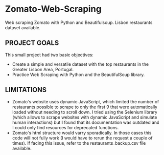 # Zomato-Web-Scraping
Web scraping Zomato with Python and Beautifulsoup. Lisbon restaurants dataset available.

PROJECT GOALS
-------------
This small project had two basic objectives:
- Create a simple and versatile dataset with the top restaurants in the Greater Lisbon Area, Portugal.
- Practice Web Scraping with Python and the BeautifulSoup library.

LIMITATIONS
-------------
- Zomato's website uses dynamic JavaScript, which limited the number of restaurants possible to scrape to only the first 9 that were automatically loaded without needing to scroll down. I tried using the Selenium library (which allows to scrape websites with dynamic JavaScript and simulate human interactions) but I found that its documentation was outdated and I could only find resources for deprecated functions.
- Zomato's html structure would varry sporadically. In those cases this code will not fully work (I would have to rerun the request a couple of times). If facing this issue, refer to the restaurants_backup.csv file available.
